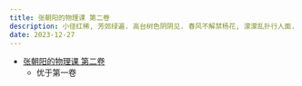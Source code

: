 ```yaml
---
title: 张朝阳的物理课 第二卷
description: 小径红稀, 芳郊绿遍. 高台树色阴阴见. 春风不解禁杨花, 濛濛乱扑行人面.
date: 2023-12-27
---
```


- [张朝阳的物理课 第二卷](https://book.douban.com/subject/36514936/)
  - 优于第一卷
